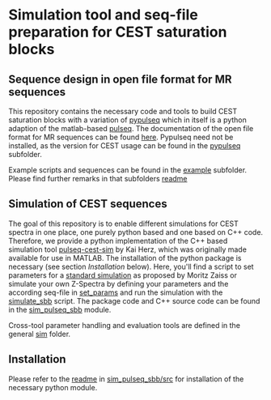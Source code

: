 # Simulation tool and seq-file preparation for CEST saturation blocks

## Sequence design in open file format for MR sequences
This repository contains the necessary code and tools to build CEST saturation blocks with a variation of [pypulseq](https://github.com/imr-framework/pypulseq)
which in itself is a python adaption of the matlab-based [pulseq](https://github.com/pulseq/pulseq). The documentation
of the open file format for MR sequences can be found [here](https://pulseq.github.io/specification.pdf). Pypulseq need
not be installed, as the version for CEST usage can be found in the [pypulseq](pypulseq) subfolder.

Example scripts and sequences can be found in the [example](./example) subfolder. Please find further remarks in that subfolders [readme](./example/readme.md)

## Simulation of CEST sequences
The goal of this repository is to enable different simulations for CEST spectra in one place, one purely python based 
and one based on C++ code. Therefore, we provide a python implementation of the C++ based simulation tool [pulseq-cest-sim](https://github.com/kherz/pulseq-cest/tree/master/pulseq-cest-sim)
by Kai Herz, which was originally made available for use in MATLAB. The installation of the python package is necessary 
(see section *Installation* below). Here, you'll find a script to set parameters for a [standard simulation](standard_cest_params.py) as proposed by Moritz Zaiss or simulate your own Z-Spectra by defining your
parameters and the according seq-file in [set_params](sim_pulseq_sbb/set_params.py) and run the simulation with the [simulate_sbb](simulate.py) script. The
package code and C++ source code can be found in the [sim_pulseq_sbb](sim_pulseq_sbb) module.

Cross-tool parameter handling and evaluation tools are defined in the general [sim](sim) folder.

## Installation
Please refer to the [readme](./sim_pulseq_sbb/src/readme.md) in [sim_pulseq_sbb/src](./sim_pulseq_sbb/src) for 
installation of the necessary python module.
